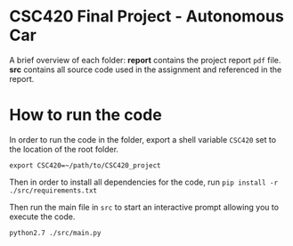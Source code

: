 # CSC420 Final Project - Autonomous Car

A brief overview of each folder:
__report__ contains the project report `pdf` file.
__src__ contains all source code used in the assignment and referenced in
the report.


# How to run the code
In order to run the code in the folder, export a shell variable `CSC420` set
to the location of the root folder.

`export CSC420=~/path/to/CSC420_project`

Then in order to install all dependencies for the code, run
`pip install -r ./src/requirements.txt`

Then run the main file in `src` to start an interactive prompt allowing
you to execute the code.

`python2.7 ./src/main.py`



